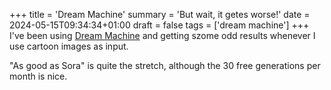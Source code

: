 +++
title = 'Dream Machine'
summary = 'But wait, it getes worse!'
date = 2024-05-15T09:34:34+01:00
draft = false
tags = ['dream machine']
+++
I've been using [Dream Machine](https://lumalabs.ai/dream-machine/creations) and getting szome odd results whenever I use cartoon images as input.

"As good as Sora" is quite the stretch, although the 30 free generations per month is nice.
